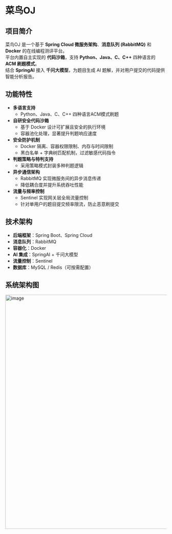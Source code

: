 # 菜鸟OJ
## 项目简介
菜鸟OJ 是一个基于 **Spring Cloud 微服务架构**、**消息队列 (RabbitMQ)** 和 **Docker** 的在线编程测评平台。  
平台内置自主实现的 **代码沙箱**，支持 **Python、Java、C、C++** 四种语言的 **ACM 刷题模式**。  
结合 **SpringAI** 接入 **千问大模型**，为题目生成 AI 题解，并对用户提交的代码提供智能分析报告。

## 功能特性
- **多语言支持**  
  - Python、Java、C、C++ 四种语言ACM模式刷题
- **自研安全代码沙箱**  
  - 基于 Docker 设计可扩展且安全的执行环境
  - 容器池化处理，显著提升判题响应速度
- **安全防护机制**  
  - Docker 隔离、容器权限限制、内存与时间限制
  - 黑白名单 + 字典树匹配机制，过滤敏感代码指令
- **判题策略与特判支持**  
  - 采用策略模式封装多种判题逻辑
- **异步通信架构**  
  - RabbitMQ 实现微服务间的异步消息传递
  - 降低耦合度并提升系统吞吐性能
- **流量与频率控制**  
  - Sentinel 实现网关层全局流量控制
  - 针对单用户的题目提交频率限流，防止恶意刷提交

## 技术架构
- **后端框架**：Spring Boot、Spring Cloud
- **消息队列**：RabbitMQ
- **容器化**：Docker
- **AI 集成**：SpringAI + 千问大模型
- **流量控制**：Sentinel
- **数据库**：MySQL / Redis（可按需配置）

## 系统架构图
<img width="1053" height="729" alt="image" src="https://github.com/user-attachments/assets/127d01de-0f86-4411-9b93-cbcfc6e0756f" />
